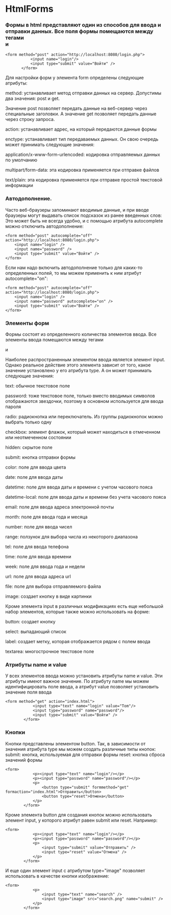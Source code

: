 # HtmlForms

### Формы в html представляют один из способов для ввода и отправки данных. Все поля формы помещаются между тегами <form> и </form>
 ```
 <form method="post" action="http://localhost:8080/login.php">
            <input name="login"/>
            <input type="submit" value="Войти" />
        </form>
```

Для настройки форм у элемента form определены следующие атрибуты:

method: устанавливает метод отправки данных на сервер. Допустимы два значения: post и get.

Значение post позволяет передать данные на веб-сервер через специальные заголовки. А значение get позволяет передать данные через строку запроса.

action: устанавливает адрес, на который передаются данные формы

enctype: устанавливает тип передаваемых данных. Он свою очередь может принимать следующие значения:

application/x-www-form-urlencoded: кодировка отправляемых данных по умолчанию

multipart/form-data: эта кодировка применяется при отправке файлов

text/plain: эта кодировка применяется при отправке простой текстовой информации


### Автодополнение. 
Часто веб-браузеры запоминают вводимые данные, и при вводе браузеры могут выдавать список подсказок из ранее введенных слов:
Это может быть не всегда удобно, и с помощью атрибута autocomplete можно отключить автодополнение:
```
<form method="post" autocomplete="off" action="http://localhost:8080/login.php">
    <input name="login" />
    <input name="password" />
    <input type="submit" value="Войти" />
</form>
```

Если нам надо включить автодополнение только для каких-то определенных полей, то мы можем применить к ним атрибут autocomplete="on":
```
<form method="post" autocomplete="off" action="http://localhost:8080/login.php">
    <input name="login" />
    <input name="password" autocomplete="on" />
    <input type="submit" value="Войти" />
</form>
```

### Элементы форм

Формы состоят из определенного количества элементов ввода. Все элементы ввода помещаются между тегами <form> и </form>

Наиболее распространенным элементом ввода является элемент input. Однако реальное действие этого элемента зависит от того, какое значение установлено у его атрибута type. А он может принимать следующие значения:

text: обычное текстовое поле

password: тоже текстовое поле, только вместо вводимых символов отображаются звездочки, поэтому в основном используется для ввода пароля

radio: радиокнопка или переключатель. Из группы радиокнопок можно выбрать только одну

checkbox: элемент флажок, который может находиться в отмеченном или неотмеченном состоянии

hidden: скрытое поле

submit: кнопка отправки формы

color: поле для ввода цвета

date: поле для ввода даты

datetime: поле для ввода даты и времени с учетом часового пояса

datetime-local: поле для ввода даты и времени без учета часового пояса

email: поле для ввода адреса электронной почты

month: поле для ввода года и месяца

number: поле для ввода чисел

range: ползунок для выбора числа из некоторого диапазона

tel: поле для ввода телефона

time: поле для ввода времени

week: поле для ввода года и недели

url: поле для ввода адреса url

file: поле для выбора отправляемого файла

image: создает кнопку в виде картинки

Кроме элемента input в различных модификациях есть еще небольшой набор элементов, которые также можно использовать на форме:

button: создает кнопку

select: выпадающий список

label: создает метку, которая отображается рядом с полем ввода

textarea: многострочное текстовое поле

### Атрибуты name и value
У всех элементов ввода можно установить атрибуты name и value. Эти атрибуты имеют важное значение. По атрибуту name мы можем идентифицировать поле ввода, а атрибут value позволяет установить значение поля ввода
```
<form method="get" action="index.html">
            <input type="text" name="login" value="Tom"/>
            <input type="password" name="password"/>
            <input type="submit" value="Войти" />
        </form>
```
### Кнопки
Кнопки представлены элементом button.   Так, в зависимости от значения атрибута type мы можем создать различные типы кнопок:
submit: кнопка, используемая для отправки формы
reset: кнопка сброса значений формы
```
<form>
            <p><input type="text" name="login"/></p>
            <p><input type="password" name="password"/></p>
            <p>
                <button type="submit" formmethod="get" formaction="index.html">Отправить</button> 
                <button type="reset">Отмена</button>
            </p>
        </form>
```
Кроме элемента button для создания кнопок можно использовать элемент input, у которого атрибут равен submit или reset. Например:
```
<form>
            <p><input type="text" name="login"/></p>
            <p><input type="password" name="password"/></p>
            <p>
                <input type="submit" value="Отправить" /> 
                <input type="reset" value="Отмена" />
            </p>
        </form>
```
И еще один элемент input с атрибутом type="image" позволяет использовать в качестве кнопки изображение:
```
<form>
            <p>
                <input type="text" name="search" />
                <input type="image" src="search.png" name="submit" />
            </p>
        </form>
```
